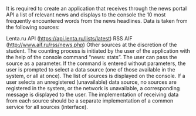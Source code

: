 It is required to create an application that receives through the news portal API a list of relevant news and displays to the console the 10 most frequently encountered words from the news headlines. Data is taken from the following sources:

Lenta.ru API (https://api.lenta.ru/lists/latest)
RSS AIF (http://www.aif.ru/rss/news.php)
Other sources at the discretion of the student.
The counting process is initiated by the user of the application with the help of the console command “news: stats”. The user can pass the source as a parameter. If the command is entered without parameters, the user is prompted to select a data source (one of those available in the system, or all at once). The list of sources is displayed on the console. If a user selects an unregistered (unavailable) data source, no sources are registered in the system, or the network is unavailable, a corresponding message is displayed to the user. The implementation of receiving data from each source should be a separate implementation of a common service for all sources (interface).